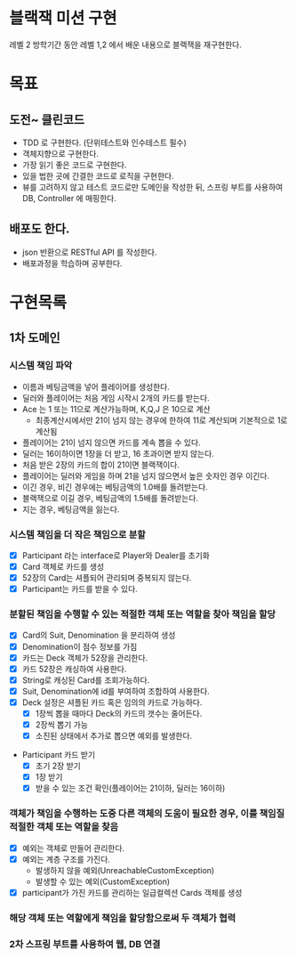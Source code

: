 # 블랙잭 미션 구현
레벨 2 방학기간 동안 레벨 1,2 에서 배운 내용으로 블랙잭을 재구현한다.

# 목표
## 도전~ 클린코드
- TDD 로 구현한다. (단위테스트와 인수테스트 필수)
- 객체지향으로 구현한다.
- 가장 읽기 좋은 코드로 구현한다.
- 있을 법한 곳에 간결한 코드로 로직을 구현한다.
- 뷰를 고려하지 않고 테스트 코드로만 도메인을 작성한 뒤, 스프링 부트를 사용하여 DB, Controller 에 매핑한다.

## 배포도 한다.
- json 반환으로 RESTful API 를 작성한다.
- 배포과정을 학습하며 공부한다.

# 구현목록

## 1차 도메인 
### 시스템 책임 파악
- 이름과 베팅금액을 넣어 플레이어를 생성한다.
- 딜러와 플레이어는 처음 게임 시작시 2개의 카드를 받는다.
- Ace 는 1 또는 11으로 계산가능하며, K,Q,J 은 10으로 계산
    - 최종계산시에서만 21이 넘지 않는 경우에 한하여 11로 계산되며 기본적으로 1로 계산됨
- 플레이어는 21이 넘지 않으면 카드를 계속 뽑을 수 있다.
- 딜러는 16이하이면 1장을 더 받고, 16 초과이면 받지 않는다.
- 처음 받은 2장의 카드의 합이 21이면 블랙잭이다.
- 플레이어는 딜러와 게임을 하며 21을 넘지 않으면서 높은 숫자인 경우 이긴다.
- 이긴 경우, 비긴 경우에는 베팅금액의 1.0배를 돌려받는다.
- 블랙잭으로 이길 경우, 베팅금액의 1.5배를 돌려받는다.
- 지는 경우, 베팅금액을 잃는다.

### 시스템 책임을 더 작은 책임으로 분할
- [x] Participant 라는 interface로 Player와 Dealer를 초기화
- [x] Card 객체로 카드를 생성
- [x] 52장의 Card는 셔플되어 관리되며 중복되지 않는다.
- [x] Participant는 카드를 받을 수 있다.

### 분할된 책임을 수행할 수 있는 적절한 객체 또는 역할을 찾아 책임을 할당 
- [x] Card의 Suit, Denomination 을 분리하여 생성
- [x] Denomination이 점수 정보를 가짐
- [X] 카드는 Deck 객체가 52장을 관리한다.
- [x] 카드 52장은 캐싱하여 사용한다.
- [x] String로 캐싱된 Card를 조회가능하다.
- [x] Suit, Denomination에 id를 부여하여 조합하여 사용한다.
- [x] Deck 설정은 셔플된 카드 혹은 임의의 카드로 가능하다.
  - [x] 1장씩 뽑을 때마다 Deck의 카드의 갯수는 줄어든다.
  - [x] 2장씩 뽑기 가능
  - [x] 소진된 상태에서 추가로 뽑으면 예외를 발생한다.
- Participant 카드 받기
  - [x] 초기 2장 받기
  - [x] 1장 받기
  - [x] 받을 수 있는 조건 확인(플레이어는 21이하, 딜러는 16이하)

### 객체가 책임을 수행하는 도중 다른 객체의 도움이 필요한 경우, 이를 책임질 적절한 객체 또는 역할을 찾음
- [x] 예외는 객체로 만들어 관리한다.
- [x] 예외는 계층 구조를 가진다. 
    - 발생하지 않을 예외(UnreachableCustomException)
    - 발생할 수 있는 예외(CustomException)
- [x] participant가 가진 카드를 관리하는 일급컬렉션 Cards 객체를 생성

### 해당 객체 또는 역할에게 책임을 할당함으로써 두 객체가 협력
### 2차 스프링 부트를 사용하여 웹, DB 연결